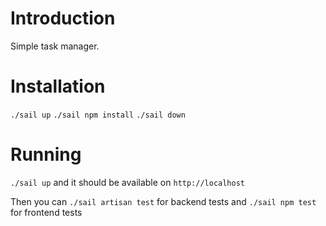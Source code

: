 # Introduction

Simple task manager.


# Installation

`./sail up`
`./sail npm install`
`./sail down`


# Running

`./sail up` and it should be available on `http://localhost`

Then you can
`./sail artisan test` for backend tests and
`./sail npm test` for frontend tests


